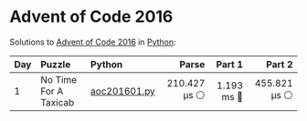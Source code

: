 # Advent of Code 2016

Solutions to [Advent of Code 2016](https://adventofcode.com/2016/) in [Python](https://www.python.org/):

| Day  | Puzzle                | Python                                                |        Parse |     Part 1 |       Part 2 |
| :--- | :-------------------- | :---------------------------------------------------- | -----------: | ---------: | -----------: |
| 1    | No Time For A Taxicab | [aoc201601.py](01_no_time_for_a_taxicab/aoc201601.py) | 210.427 μs ⚪️ | 1.193 ms 🔵 | 455.821 μs ⚪️ |
